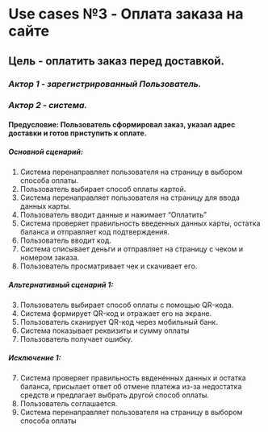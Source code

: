 # __Use cases №3 - Оплата заказа на сайте__
##  Цель - оплатить заказ перед доставкой.
### ___Актор 1__ - зарегистрированный Пользователь._
### ___Актор 2__ - система._
#### __Предусловие:__ Пользователь сформировал заказ, указал адрес доставки и готов приступить к оплате.
##### __Основной сценарий:__
1. Система перенаправляет пользователя на страницу в выбором способа оплаты.
2. Пользователь выбирает способ оплаты  картой.
2. Система перенаправляет пользователя на страницу для ввода данных карты.
3. Пользователь вводит данные и нажимает “Оплатить”
4. Система проверяет правильность введенных данных карты, остатка баланса и отправляет код подтверждения.
5. Пользователь вводит код.
6. Система списывает деньги и отправляет на страницу с чеком и номером заказа.
7. Пользователь просматривает чек и скачивает его.
##### __Альтернативный сценарий 1:__
3. Пользователь выбирает способ оплаты c помощью QR-кода.
4. Система формирует QR-код и отражает его на экране.
5. Пользователь сканирует QR-код через мобильный банк.
6. Система показывает реквизиты и сумму оплаты
7. Пользователь получает ошибку.
##### __Исключение 1:__
7. Система проверяет правильность ввдененных данных и остатка баланса, присылает ответ об отмене платежа из-за недостатка средств и предлагает выбрать другой способ оплаты.
8. Пользователь соглашается.
9. Система перенаправляет пользователя на страницу в выбором способа оплаты